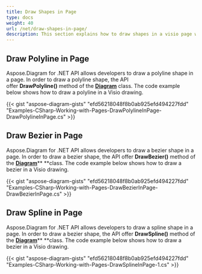 ```yaml
---
title: Draw Shapes in Page
type: docs
weight: 40
url: /net/draw-shapes-in-page/
description: This section explains how to draw shapes in a visio page with Aspose.Diagram.
---
```


## **Draw Polyline in Page**
Aspose.Diagram for .NET API allows developers to draw a polyline shape in a page. In order to draw a polyline shape, the API offer **DrawPolyline()** method of the [**Diagram**](https://reference.aspose.com/diagram/net/aspose.diagram/diagram) class. The code example below shows how to draw a polyline in a Visio drawing.

{{< gist "aspose-diagram-gists" "efd56218048f8b0ab925efd494227fdd" "Examples-CSharp-Working-with-Pages-DrawPolylineInPage-DrawPolylineInPage.cs" >}}
## **Draw Bezier in Page**
Aspose.Diagram for .NET API allows developers to draw a bezier shape in a page. In order to draw a bezier shape, the API offer **DrawBezier()** method of the [**Diagram**](https://reference.aspose.com/diagram/net/aspose.diagram/diagram)** **class. The code example below shows how to draw a bezier in a Visio drawing.

{{< gist "aspose-diagram-gists" "efd56218048f8b0ab925efd494227fdd" "Examples-CSharp-Working-with-Pages-DrawBezierInPage-DrawBezierInPage.cs" >}}
## **Draw Spline in Page**
Aspose.Diagram for .NET API allows developers to draw a spline shape in a page. In order to draw a bezier shape, the API offer **DrawSpline()** method of the [**Diagram**](https://reference.aspose.com/diagram/net/aspose.diagram/diagram)** **class. The code example below shows how to draw a bezier in a Visio drawing.

{{< gist "aspose-diagram-gists" "efd56218048f8b0ab925efd494227fdd" "Examples-CSharp-Working-with-Pages-DrawSplineInPage-1.cs" >}}
